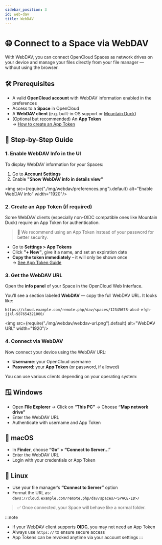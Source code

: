 ```yaml
---
sidebar_position: 3
id: web-dav
title: WebDAV
---
```


# 🌐 Connect to a Space via WebDAV

With WebDAV, you can connect OpenCloud Spaces as network drives on your device and manage your files directly from your file manager — without using the browser.


## 🛠️ Prerequisites

- A valid **OpenCloud account** with WebDAV information enabled in the preferences
- Access to a **Space** in OpenCloud
- A **WebDAV client** (e.g. built-in OS support or [Mountain Duck](https://mountainduck.io/))
- (Optional but recommended) An **App Token**  
  → [How to create an App Token](./app-tokens.md)


## 🔧 Step-by-Step Guide

### 1. Enable WebDAV Info in the UI

To display WebDAV information for your Spaces:

1. Go to **Account Settings**
2. Enable **"Show WebDAV info in details view"**

<img src={require("./img/webdav/preferences.png").default} alt="Enable WebDAV info" width="1920"/>

### 2. Create an App Token (if required)

Some WebDAV clients (especially non-OIDC compatible ones like Mountain Duck) require an App Token for authentication.

> 🔐 We recommend using an App Token instead of your password for better security.

- Go to **Settings > App Tokens**
- Click **"+ New"**, give it a name, and set an expiration date
- **Copy the token immediately** – it will only be shown once  
  → [See App Token Guide](./app-tokens.md)


### 3. Get the WebDAV URL

Open the **info panel** of your Space in the OpenCloud Web Interface.

You’ll see a section labeled **WebDAV** — copy the full WebDAV URL. It looks like:

`https://cloud.example.com/remote.php/dav/spaces/12345678-abcd-efgh-ijkl-987654321000/`

<img src={require("./img/webdav/webdav-url.png").default} alt="WebDAV URL" width="1920"/>


### 4. Connect via WebDAV

Now connect your device using the WebDAV URL:

- **Username**: your OpenCloud username
- **Password**: your **App Token** (or password, if allowed)

You can use various clients depending on your operating system:

## 🪟 Windows

- Open **File Explorer** → Click on **“This PC”** → Choose **“Map network drive”**
- Enter the WebDAV URL
- Authenticate with username and App Token

## 🍎 macOS

- In **Finder**, choose **“Go” > “Connect to Server…”**
- Enter the WebDAV URL
- Login with your credentials or App Token

## 🐧 Linux

- Use your file manager’s **“Connect to Server”** option
- Format the URL as:  
  `davs://cloud.example.com/remote.php/dav/spaces/<SPACE-ID>/`

> ✅ Once connected, your Space will behave like a normal folder.


:::note
- If your WebDAV client supports **OIDC**, you may not need an App Token
- Always use `https://` to ensure secure access
- App Tokens can be revoked anytime via your account settings
:::